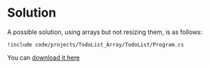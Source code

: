 # Solution

A possible solution, using arrays but not resizing them, is as follows:

```
!include code/projects/TodoList_Array/TodoList/Program.cs
```

You can [download it here](./code/projects/TodoList_Array.zip)
